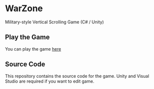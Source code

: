 # WarZone
Military-style Vertical Scrolling Game (C# / Unity)

## Play the Game
You can play the game [here](https://samsjkang.itch.io/warzone)

## Source Code

This repository contains the source code for the game. 
Unity and Visual Studio are required if you want to edit game.
